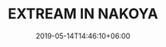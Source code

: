 ---
title: "EXTREAM IN NAKOYA"
date: 2019-05-14T14:46:10+06:00
description: "This is meta description"
type: "post"
image: "images/tour4.jpg"
categories: 
  - "Nature"
tags:
  - "Photos"
  - "Nature"
  - "Japan"
locations: 
     -  "หมู่บ้านชิราคาวาโกะ "
     - "สวนดอกไม้ฮานะโนะมิยาโกะ"
costs: "37,200"
image_air: "images/airplane/air-asia-x-logo.svg"

total_date: "5วัน 2คืน"
time:
      - "11 ก.ย. 62 - 15 ก.ย. 62"
      - "13 ก.ย. 62 - 17 ก.ย. 62"
---